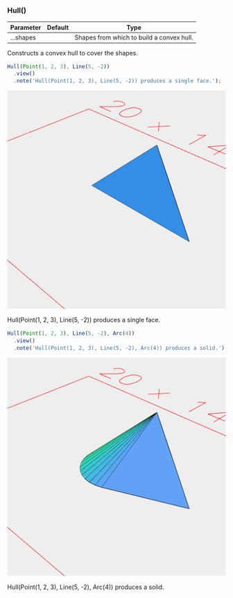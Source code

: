 ### Hull()
Parameter|Default|Type
---|---|---
|...shapes||Shapes from which to build a convex hull.

Constructs a convex hull to cover the shapes.

```JavaScript
Hull(Point(1, 2, 3), Line(5, -2))
  .view()
  .note('Hull(Point(1, 2, 3), Line(5, -2)) produces a single face.');
```

![Image](Hull.md.0.png)

Hull(Point(1, 2, 3), Line(5, -2)) produces a single face.

```JavaScript
Hull(Point(1, 2, 3), Line(5, -2), Arc(4))
  .view()
  .note('Hull(Point(1, 2, 3), Line(5, -2), Arc(4)) produces a solid.');
```

![Image](Hull.md.1.png)

Hull(Point(1, 2, 3), Line(5, -2), Arc(4)) produces a solid.
